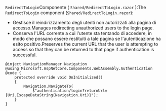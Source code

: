 <span data-ttu-id="e5c93-101">`RedirectToLogin`Componente ( `Shared/RedirectToLogin.razor` ):</span><span class="sxs-lookup"><span data-stu-id="e5c93-101">The `RedirectToLogin` component (`Shared/RedirectToLogin.razor`):</span></span>

* <span data-ttu-id="e5c93-102">Gestisce il reindirizzamento degli utenti non autorizzati alla pagina di accesso.</span><span class="sxs-lookup"><span data-stu-id="e5c93-102">Manages redirecting unauthorized users to the login page.</span></span>
* <span data-ttu-id="e5c93-103">Conserva l'URL corrente a cui l'utente sta tentando di accedere, in modo che possano essere restituiti a tale pagina se l'autenticazione ha esito positivo.</span><span class="sxs-lookup"><span data-stu-id="e5c93-103">Preserves the current URL that the user is attempting to access so that they can be returned to that page if authentication is successful.</span></span>

```razor
@inject NavigationManager Navigation
@using Microsoft.AspNetCore.Components.WebAssembly.Authentication
@code {
    protected override void OnInitialized()
    {
        Navigation.NavigateTo(
            $"authentication/login?returnUrl={Uri.EscapeDataString(Navigation.Uri)}");
    }
}
```
